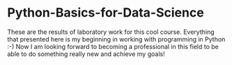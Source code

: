 # Python-Basics-for-Data-Science
These are the results of laboratory work for this cool course.
Everything that presented here is my beginning in working with programming in Python :-)
Now I am looking forward to becoming a professional in this field to be able to do something really new and achieve my goals!
